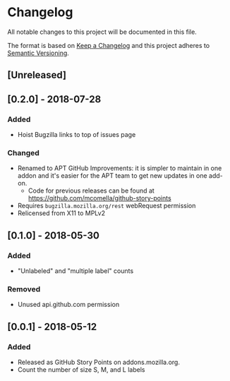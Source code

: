 # Changelog
All notable changes to this project will be documented in this file.

The format is based on [Keep a Changelog](http://keepachangelog.com/en/1.0.0/)
and this project adheres to [Semantic Versioning](http://semver.org/spec/v2.0.0.html).

## [Unreleased]

## [0.2.0] - 2018-07-28
### Added
- Hoist Bugzilla links to top of issues page

### Changed
- Renamed to APT GitHub Improvements: it is simpler to maintain in one addon
and it's easier for the APT team to get new updates in one add-on.
  - Code for previous releases can be found at https://github.com/mcomella/github-story-points
- Requires `bugzilla.mozilla.org/rest` webRequest permission
- Relicensed from X11 to MPLv2

## [0.1.0] - 2018-05-30

### Added
- "Unlabeled" and "multiple label" counts

### Removed
- Unused api.github.com permission

## [0.0.1] - 2018-05-12
### Added
- Released as GitHub Story Points on addons.mozilla.org.
- Count the number of size S, M, and L labels
